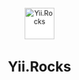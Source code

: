 <p align="center">
    <a href="https://www.yii.rocks/" target="_blank" rel="external">
        <img src="https://www.yii.rocks/assets/images/logo.svg" alt="Yii.Rocks" width="60" height="64" style="background:#fff">
    </a>
    <h1 align="center">Yii.Rocks</h1>
</p>
